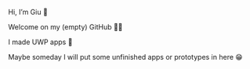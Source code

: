 Hi, I’m Giu 👋

Welcome on my (empty) GitHub 👨‍💻

I made UWP apps 🚧

Maybe someday I will put some unfinished apps or prototypes in here 😁
